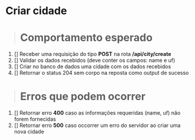# Criar cidade

> # Comportamento esperado

1. [] Receber uma requisição do tipo **POST** na rota **/api/city/create**
2. [] Validar os dados recebidos (deve conter os campos: name e uf)
3. [] Criar no banco de dados uma cidade com os dados recebidos
4. [] Retornar o status 204 sem corpo na reposta como output de sucesso

> # Erros que podem ocorrer

1. [] Retornar erro **400** caso as informações requeridas (name, uf) não forem fornecidas
2. [] Retornar erro **500** caso occorrer um erro do servidor ao criar uma nova cidade
